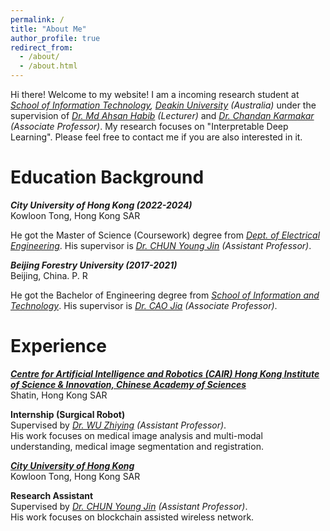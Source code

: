 ```yaml
---
permalink: /
title: "About Me"
author_profile: true
redirect_from: 
  - /about/
  - /about.html
---
```


Hi there! Welcome to my website! I am a incoming research student at *[School of Information Technology](https://www.deakin.edu.au/faculty-of-science-engineering-and-built-environment/school-of-information-technology), [Deakin University](https://www.deakin.edu.au/) (Australia)* under the supervision of *[Dr. Md Ahsan Habib](https://experts.deakin.edu.au/50940-md-ahsan-habib) (Lecturer)* and *[Dr. Chandan Karmakar](https://experts.deakin.edu.au/30131-chandan-karmakar) (Associate Professor)*. My research focuses on "Interpretable Deep Learning". Please feel free to contact me if you are also interested in it.

Education Background
======
***City University of Hong Kong (2022-2024)***  
Kowloon Tong, Hong Kong SAR

He got the Master of Science (Coursework) degree from *[Dept. of Electrical Engineering](https://www.ee.cityu.edu.hk/)*. His supervisor is *[Dr. CHUN Young Jin](https://www.ee.cityu.edu.hk/~yjchun/) (Assistant Professor)*.
  
***Beijing Forestry University (2017-2021)***  
Beijing, China. P. R

He got the Bachelor of Engineering degree from *[School of Information and Technology](https://it.bjfu.edu.cn/)*. His supervisor is *[Dr. CAO Jia](https://it.bjfu.edu.cn/szdw/szgk/fjs/374692.html) (Associate Professor)*.


Experience
======
***[Centre for Artificial Intelligence and Robotics (CAIR) Hong Kong Institute of Science & Innovation, Chinese Academy of Sciences](https://www.cair-cas.org.hk/)***  
Shatin, Hong Kong SAR

**Internship (Surgical Robot)**  
Supervised by *[Dr. WU Zhiying](https://www.cair-cas.org.hk/article/27) (Assistant Professor)*.  
His work focuses on medical image analysis and multi-modal understanding, medical image segmentation and registration.

***[City University of Hong Kong](www.cityu.edu.hk)***  
Kowloon Tong, Hong Kong SAR

**Research Assistant**  
Supervised by *[Dr. CHUN Young Jin](https://www.ee.cityu.edu.hk/~yjchun/) (Assistant Professor)*.  
His work focuses on blockchain assisted wireless network.

